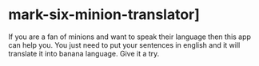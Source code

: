 # mark-six-minion-translator]

If you are a fan of minions and want to speak their language then this app can help you. You just need to put your sentences in english and it will translate it into banana language. Give it a try.
